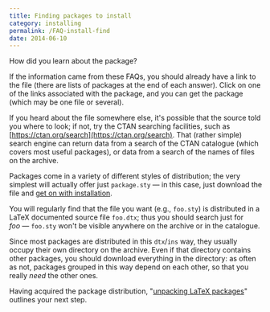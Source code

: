 ```yaml
---
title: Finding packages to install
category: installing
permalink: /FAQ-install-find
date: 2014-06-10
---
```


How did you learn about the package?

If the information came from these FAQs, you should already
have a link to the file (there are lists of packages at the end of
each answer).
  Click on one of the links associated with the package, and you can
  get the package (which may be one file or several).

If you heard about the file somewhere else, it's possible that the
source told you where to look; if not, try the CTAN searching
facilities, such as [https://ctan.org/search](https://ctan.org/search).
That (rather
simple) search engine can return data from a search of the CTAN
catalogue (which covers most useful packages), or data from a search
of the names of files on the archive.

Packages come in a variety of different styles of distribution; the
very simplest will actually offer just `package.sty`&nbsp;&mdash; in this
case, just download the file and 
[get on with installation](FAQ-inst-wlcf).

You will regularly find that the file you want (e.g., `foo.sty`)
is distributed in a LaTeX documented source file `foo.dtx`;
thus you should search just for _foo_&nbsp;&mdash; `foo.sty` won't be
visible anywhere on the archive or in the catalogue.

Since most packages are distributed in this
`dtx`/`ins` way, they usually occupy their own
directory on the archive.  Even if that directory contains other
packages, you should download everything in the directory: as often as
not, packages grouped in this way depend on each other, so that you
really _need_ the other ones.

Having acquired the package distribution, 
"[unpacking LaTeX packages](FAQ-install-unpack)" outlines
your next step.


